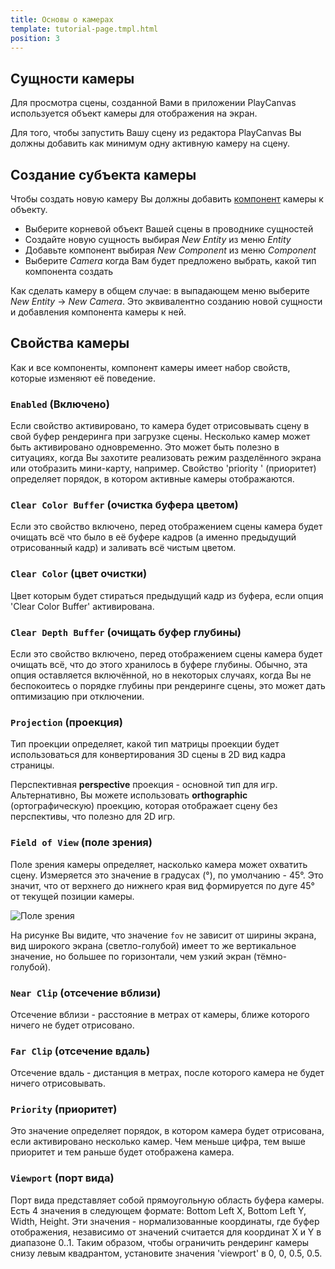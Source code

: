 ```yaml
---
title: Основы о камерах
template: tutorial-page.tmpl.html
position: 3
---
```


## Сущности камеры

Для просмотра сцены, созданной Вами в приложении PlayCanvas используется объект камеры для отображения на экран.

Для того, чтобы запустить Вашу сцену из редактора PlayCanvas Вы должны добавить как минимум одну активную камеру на сцену.

## Создание субъекта камеры

Чтобы создать новую камеру Вы должны добавить [компонент][1] камеры к объекту.

* Выберите корневой объект Вашей сцены в проводнике сущностей
* Создайте новую сущность выбирая *New Entity* из меню *Entity*
* Добавьте компонент выбирая  *New Component* из меню *Component*
* Выберите *Camera* когда Вам будет предложено выбрать, какой тип компонента создать

Как сделать камеру в общем случае: в выпадающем меню выберите *New Entity* -> *New Camera*.
Это эквивалентно созданию новой сущности и добавления компонента камеры к ней.

## Свойства камеры

Как и все компоненты, компонент камеры имеет набор свойств, которые изменяют её поведение.

### `Enabled` (Включено)

Если свойство активировано, то камера будет отрисовывать сцену в свой буфер рендеринга при загрузке сцены. Несколько камер может быть активировано одновременно. Это может быть полезно в ситуациях, когда Вы захотите реализовать режим разделённого экрана или отобразить мини-карту, например. Свойство 'priority ' (приоритет) определяет порядок, в котором активные камеры отображаются.

### `Clear Color Buffer` (очистка буфера цветом)

Если это свойство включено, перед отображением сцены камера будет очищать всё что было в её буфере кадров (а именно предыдущий отрисованный кадр) и заливать всё чистым цветом.

### `Clear Color` (цвет очистки)

Цвет которым будет стираться предыдущий кадр из буфера, если опция 'Clear Color Buffer' активирована.

### `Clear Depth Buffer` (очищать буфер глубины)

Если это свойство включено, перед отображением сцены камера будет очищать всё, что до этого хранилось в буфере глубины. Обычно, эта опция оставляется включённой, но в некоторых случаях, когда Вы не беспокоитесь о порядке глубины при рендеринге сцены, это может дать оптимизацию при отключении. 

### `Projection` (проекция)

Тип проекции определяет, какой тип матрицы проекции будет использоваться для конвертирования 3D сцены в 2D вид кадра страницы.

Перспективная  **perspective** проекция - основной тип для игр. Альтернативно, Вы можете использовать **orthographic** (ортографическую) проекцию, которая отображает сцену без перспективы, что полезно для 2D игр.

### `Field of View` (поле зрения)

Поле зрения камеры определяет, насколько камера может охватить сцену. Измеряется это значение в градусах (&deg;), по умолчанию - 45&deg;. Это значит, что от верхнего до нижнего края вид формируется по дуге 45&deg; от текущей позиции камеры.

![Поле зрения][2]

На рисунке Вы видите, что значение `fov` не зависит от ширины экрана, вид широкого экрана (светло-голубой) имеет то же вертикальное значение, но большее по горизонтали, чем узкий экран (тёмно-голубой).

### `Near Clip` (отсечение вблизи)

Отсечение вблизи - расстояние в метрах от камеры, ближе которого ничего не будет отрисовано.

### `Far Clip` (отсечение вдаль)

Отсечение вдаль - дистанция в метрах, после которого камера не будет ничего отрисовывать.

### `Priority` (приоритет)

Это значение определяет порядок, в котором камера будет отрисована, если активировано несколько камер. Чем меньше цифра, тем выше приоритет и тем раньше будет отображена камера.

### `Viewport` (порт вида)

Порт вида представляет собой прямоугольную область буфера камеры. Есть 4 значения в следующем формате: Bottom Left X, Bottom Left Y, Width, Height. Эти значения - нормализованные координаты, где буфер отображения, независимо от значений считается для координат X и Y в диапазоне 0..1. Таким образом, чтобы ограничить рендеринг камеры снизу левым квадрантом, установите значения 'viewport' в 0, 0, 0.5, 0.5.

[1]: /user-manual/glossary#component
[2]: /images/platform/field_of_view.png

